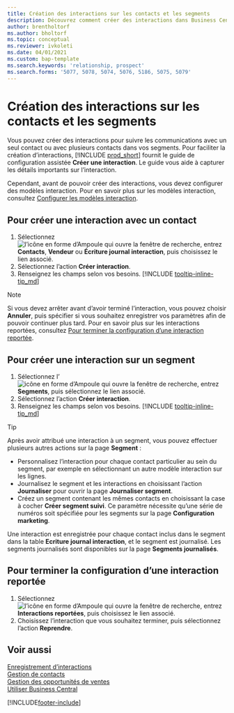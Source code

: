 ```yaml
---
title: Création des interactions sur les contacts et les segments
description: Découvrez comment créer des interactions dans Business Central pour les communications avec vos contacts et segments.
author: brentholtorf
ms.author: bholtorf
ms.topic: conceptual
ms.reviewer: ivkoleti
ms.date: 04/01/2021
ms.custom: bap-template
ms.search.keywords: 'relationship, prospect'
ms.search.forms: '5077, 5078, 5074, 5076, 5186, 5075, 5079'
---
```

# Création des interactions sur les contacts et les segments

Vous pouvez créer des interactions pour suivre les communications avec un seul contact ou avec plusieurs contacts dans vos segments. Pour faciliter la création d’interactions, [!INCLUDE [prod_short](includes/prod_short.md)] fournit le guide de configuration assistée **Créer une interaction**. Le guide vous aide à capturer les détails importants sur l’interaction.

Cependant, avant de pouvoir créer des interactions, vous devez configurer des modèles interaction. Pour en savoir plus sur les modèles interaction, consultez [Configurer les modèles interaction](marketing-interactions.md).

## Pour créer une interaction avec un contact

1. Sélectionnez ![l’icône en forme d’Ampoule qui ouvre la fenêtre de recherche](media/ui-search/search_small.png "Dites-moi ce que vous voulez faire"),  entrez **Contacts**, **Vendeur** ou **Écriture journal interaction**, puis choisissez le lien associé.
2. Sélectionnez l’action **Créer interaction**.
3. Renseignez les champs selon vos besoins. [!INCLUDE [tooltip-inline-tip_md](includes/tooltip-inline-tip_md.md)]

> [!NOTE]  
> Si vous devez arrêter avant d’avoir terminé l’interaction, vous pouvez choisir **Annuler**, puis spécifier si vous souhaitez enregistrer vos paramètres afin de pouvoir continuer plus tard. Pour en savoir plus sur les interactions reportées, consultez [Pour terminer la configuration d’une interaction reportée](#to-finish-setting-up-a-postponed-interaction).

## Pour créer une interaction sur un segment

1. Sélectionnez l’![icône en forme d’Ampoule qui ouvre la fenêtre de recherche](media/ui-search/search_small.png "Dites-moi ce que vous voulez faire"),  entrez **Segments**, puis sélectionnez le lien associé.
2. Sélectionnez l’action **Créer interaction**.
3. Renseignez les champs selon vos besoins. [!INCLUDE [tooltip-inline-tip_md](includes/tooltip-inline-tip_md.md)]

> [!TIP]
> Après avoir attribué une interaction à un segment, vous pouvez effectuer plusieurs autres actions sur la page **Segment** :
>
> * Personnalisez l’interaction pour chaque contact particulier au sein du segment, par exemple en sélectionnant un autre modèle interaction sur les lignes.  
>* Journalisez le segment et les interactions en choisissant l’action **Journaliser** pour ouvrir la page **Journaliser segment**.
> * Créez un segment contenant les mêmes contacts en choisissant la case à cocher **Créer segment suivi**. Ce paramètre nécessite qu’une série de numéros soit spécifiée pour les segments sur la page **Configuration marketing**.

Une interaction est enregistrée pour chaque contact inclus dans le segment dans la table **Ecriture journal interaction**, et le segment est journalisé. Les segments journalisés sont disponibles sur la page **Segments journalisés**.

## Pour terminer la configuration d’une interaction reportée

1. Sélectionnez ![l’icône en forme d’Ampoule qui ouvre la fenêtre de recherche](media/ui-search/search_small.png "Dites-moi ce que vous voulez faire"), entrez **Interactions reportées**, puis choisissez le lien associé.
2. Choisissez l’interaction que vous souhaitez terminer, puis sélectionnez l’action **Reprendre**.

## Voir aussi

[Enregistrement d’interactions](marketing-interactions.md)  
[Gestion de contacts](marketing-contacts.md)  
[Gestion des opportunités de ventes](marketing-manage-sales-opportunities.md)  
[Utiliser Business Central](ui-work-product.md)

[!INCLUDE[footer-include](includes/footer-banner.md)]